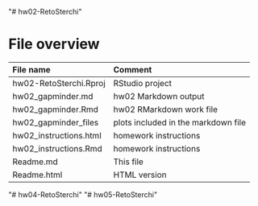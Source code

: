 "# hw02-RetoSterchi" 

# File overview

| File name | Comment |
|:---|:---|
| hw02-RetoSterchi.Rproj | RStudio project |
| hw02_gapminder.md | hw02 Markdown output |
| hw02_gapminder.Rmd | hw02 RMarkdown work file |
| hw02_gapminder_files | plots included in the markdown file |
| hw02_instructions.html | homework instructions |
| hw02_instructions.Rmd | homework instructions |
| Readme.md | This file |
| Readme.html | HTML version |
"# hw04-RetoSterchi" 
"# hw05-RetoSterchi" 
